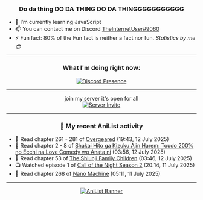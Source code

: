 <div align="center">

### Do da thing DO DA THING DO DA THINGGGGGGGGGGG
</div>

- 🌱 I’m currently learning JavaScript
- 📫 You can contact me on Discord [TheInternetUser#9060](https://discord.com/users/534117072796385300)
- ⚡ Fun fact: 80% of the Fun fact is neither a fact nor fun. _Statistics by me 😎_
<hr>

<div align="center">

### What I'm doing right now:
[![Discord Presence](https://lanyard.cnrad.dev/api/534117072796385300)](https://discord.com/users/534117072796385300)
<hr>

join my server it's open for all <br>
[![Server Invite](https://invidget.switchblade.xyz/bfYgVHxrSs)](https://discord.gg/bfYgVHxrSs)

<hr>
  
### 🌸 My recent AniList activity

</div>

<!-- ANILIST_ACTIVITY:start -->

-   📖 Read chapter 261 - 281 of [Overgeared](https://anilist.co/manga/117460) (19:43, 12 July 2025)
-   📖 Read chapter 2 - 8 of [Shakai Hito ga Kizuku Ajin Harem: Toudo 200% no Ecchi na Love Comedy wo Anata ni](https://anilist.co/manga/127516) (03:56, 12 July 2025)
-   📖 Read chapter 53 of [The Shiunji Family Children](https://anilist.co/manga/144374) (03:46, 12 July 2025)
-   📺 Watched episode 1 of [Call of the Night Season 2](https://anilist.co/anime/175914) (20:14, 11 July 2025)
-   📖 Read chapter 268 of [Nano Machine](https://anilist.co/manga/120980) (05:11, 11 July 2025)

<!-- ANILIST_ACTIVITY:end -->
<hr>

<div align="center">

[![AniList Banner](https://img.anili.st/User/929966)](https://anilist.co/user/TheInternetUser)

<!-- ![Profile views](https://gpvc.arturio.dev/TheInternetUse7) Since 2023-01-09 -->
<br>


</div>
